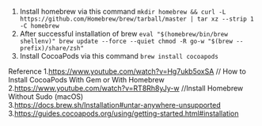 1. Install homebrew via this command 
    ```mkdir homebrew && curl -L https://github.com/Homebrew/brew/tarball/master | tar xz --strip 1 -C homebrew```
2. After successful installation of brew 
      `eval "$(homebrew/bin/brew shellenv)"
       brew update --force --quiet
       chmod -R go-w "$(brew --prefix)/share/zsh"`
3. Install CocoaPods via this command 
    ```brew install cocoapods```

Reference
1.https://www.youtube.com/watch?v=Hg7ukb5oxSA // How to Install CocoaPods With Gem or With Homebrew <br />
2.https://www.youtube.com/watch?v=RT8Rh8yJy-w //Install Homebrew Without Sudo (macOS)<br />
3.https://docs.brew.sh/Installation#untar-anywhere-unsupported<br />
3.https://guides.cocoapods.org/using/getting-started.html#installation<br />
